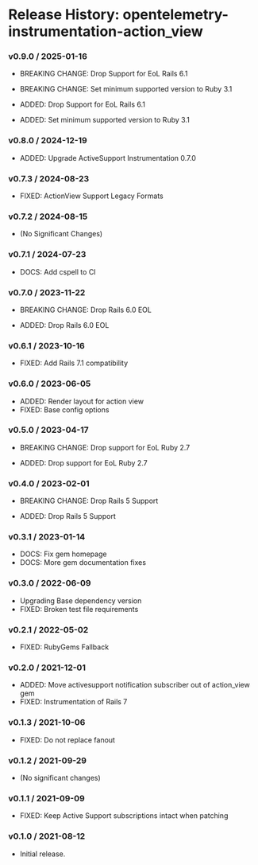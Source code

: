 # Release History: opentelemetry-instrumentation-action_view

### v0.9.0 / 2025-01-16

* BREAKING CHANGE: Drop Support for EoL Rails 6.1
* BREAKING CHANGE: Set minimum supported version to Ruby 3.1

* ADDED: Drop Support for EoL Rails 6.1
* ADDED: Set minimum supported version to Ruby 3.1

### v0.8.0 / 2024-12-19

* ADDED: Upgrade ActiveSupport Instrumentation 0.7.0

### v0.7.3 / 2024-08-23

* FIXED: ActionView Support Legacy Formats

### v0.7.2 / 2024-08-15

* (No Significant Changes)

### v0.7.1 / 2024-07-23

* DOCS: Add cspell to CI

### v0.7.0 / 2023-11-22

* BREAKING CHANGE: Drop Rails 6.0 EOL

* ADDED: Drop Rails 6.0 EOL

### v0.6.1 / 2023-10-16

* FIXED: Add Rails 7.1 compatibility

### v0.6.0 / 2023-06-05

* ADDED: Render layout for action view
* FIXED: Base config options

### v0.5.0 / 2023-04-17

* BREAKING CHANGE: Drop support for EoL Ruby 2.7

* ADDED: Drop support for EoL Ruby 2.7

### v0.4.0 / 2023-02-01

* BREAKING CHANGE: Drop Rails 5 Support

* ADDED: Drop Rails 5 Support

### v0.3.1 / 2023-01-14

* DOCS: Fix gem homepage
* DOCS: More gem documentation fixes

### v0.3.0 / 2022-06-09

* Upgrading Base dependency version
* FIXED: Broken test file requirements

### v0.2.1 / 2022-05-02

* FIXED: RubyGems Fallback

### v0.2.0 / 2021-12-01

* ADDED: Move activesupport notification subscriber out of action_view gem
* FIXED: Instrumentation of Rails 7

### v0.1.3 / 2021-10-06

* FIXED: Do not replace fanout

### v0.1.2 / 2021-09-29

* (No significant changes)

### v0.1.1 / 2021-09-09

* FIXED: Keep Active Support subscriptions intact when patching

### v0.1.0 / 2021-08-12

* Initial release.

